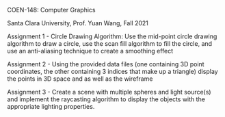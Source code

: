 COEN-148: Computer Graphics

Santa Clara University, Prof. Yuan Wang, Fall 2021

Assignment 1 - Circle Drawing Algorithm: Use the mid-point circle drawing algorithm to draw a circle, use the scan fill algorithm to fill the circle, and use an anti-aliasing technique to create a smoothing effect

Assignment 2 - Using the provided data files (one containing 3D point coordinates, the other containing 3 indices that make up a triangle) display the points in 3D space and as well as the wireframe

Assignment 3 - Create a scene with multiple spheres and light source(s) and implement the raycasting algorithm to display the objects with the appropriate lighting properties. 
